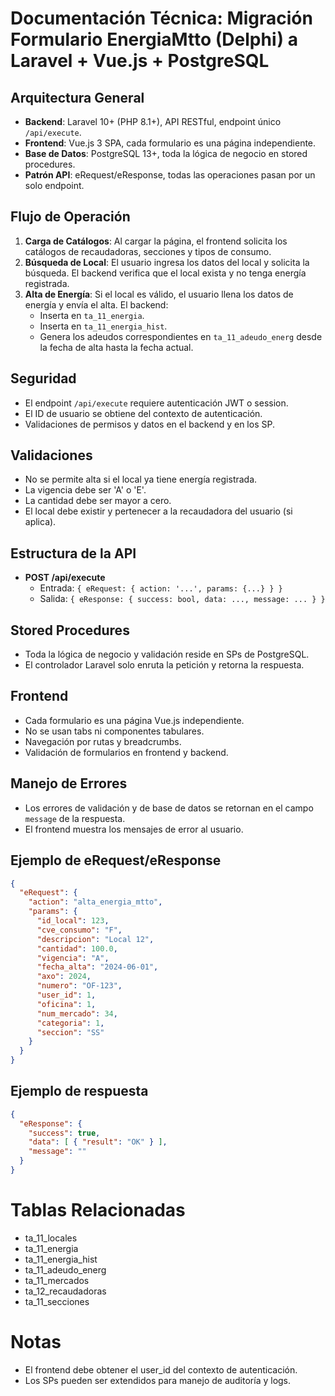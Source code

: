 # Documentación Técnica: Migración Formulario EnergiaMtto (Delphi) a Laravel + Vue.js + PostgreSQL

## Arquitectura General
- **Backend**: Laravel 10+ (PHP 8.1+), API RESTful, endpoint único `/api/execute`.
- **Frontend**: Vue.js 3 SPA, cada formulario es una página independiente.
- **Base de Datos**: PostgreSQL 13+, toda la lógica de negocio en stored procedures.
- **Patrón API**: eRequest/eResponse, todas las operaciones pasan por un solo endpoint.

## Flujo de Operación
1. **Carga de Catálogos**: Al cargar la página, el frontend solicita los catálogos de recaudadoras, secciones y tipos de consumo.
2. **Búsqueda de Local**: El usuario ingresa los datos del local y solicita la búsqueda. El backend verifica que el local exista y no tenga energía registrada.
3. **Alta de Energía**: Si el local es válido, el usuario llena los datos de energía y envía el alta. El backend:
   - Inserta en `ta_11_energia`.
   - Inserta en `ta_11_energia_hist`.
   - Genera los adeudos correspondientes en `ta_11_adeudo_energ` desde la fecha de alta hasta la fecha actual.

## Seguridad
- El endpoint `/api/execute` requiere autenticación JWT o session.
- El ID de usuario se obtiene del contexto de autenticación.
- Validaciones de permisos y datos en el backend y en los SP.

## Validaciones
- No se permite alta si el local ya tiene energía registrada.
- La vigencia debe ser 'A' o 'E'.
- La cantidad debe ser mayor a cero.
- El local debe existir y pertenecer a la recaudadora del usuario (si aplica).

## Estructura de la API
- **POST /api/execute**
  - Entrada: `{ eRequest: { action: '...', params: {...} } }`
  - Salida: `{ eResponse: { success: bool, data: ..., message: ... } }`

## Stored Procedures
- Toda la lógica de negocio y validación reside en SPs de PostgreSQL.
- El controlador Laravel solo enruta la petición y retorna la respuesta.

## Frontend
- Cada formulario es una página Vue.js independiente.
- No se usan tabs ni componentes tabulares.
- Navegación por rutas y breadcrumbs.
- Validación de formularios en frontend y backend.

## Manejo de Errores
- Los errores de validación y de base de datos se retornan en el campo `message` de la respuesta.
- El frontend muestra los mensajes de error al usuario.

## Ejemplo de eRequest/eResponse
```json
{
  "eRequest": {
    "action": "alta_energia_mtto",
    "params": {
      "id_local": 123,
      "cve_consumo": "F",
      "descripcion": "Local 12",
      "cantidad": 100.0,
      "vigencia": "A",
      "fecha_alta": "2024-06-01",
      "axo": 2024,
      "numero": "OF-123",
      "user_id": 1,
      "oficina": 1,
      "num_mercado": 34,
      "categoria": 1,
      "seccion": "SS"
    }
  }
}
```

## Ejemplo de respuesta
```json
{
  "eResponse": {
    "success": true,
    "data": [ { "result": "OK" } ],
    "message": ""
  }
}
```

# Tablas Relacionadas
- ta_11_locales
- ta_11_energia
- ta_11_energia_hist
- ta_11_adeudo_energ
- ta_11_mercados
- ta_12_recaudadoras
- ta_11_secciones

# Notas
- El frontend debe obtener el user_id del contexto de autenticación.
- Los SPs pueden ser extendidos para manejo de auditoría y logs.
